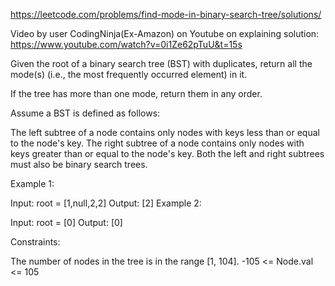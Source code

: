 https://leetcode.com/problems/find-mode-in-binary-search-tree/solutions/

Video by user CodingNinja(Ex-Amazon) on Youtube on explaining solution: https://www.youtube.com/watch?v=0i1Ze62pTuU&t=15s

Given the root of a binary search tree (BST) with duplicates, return all the mode(s) (i.e., the most frequently occurred element) in it.

If the tree has more than one mode, return them in any order.

Assume a BST is defined as follows:

The left subtree of a node contains only nodes with keys less than or equal to the node's key.
The right subtree of a node contains only nodes with keys greater than or equal to the node's key.
Both the left and right subtrees must also be binary search trees.


Example 1:


Input: root = [1,null,2,2]
Output: [2]
Example 2:

Input: root = [0]
Output: [0]


Constraints:

The number of nodes in the tree is in the range [1, 104].
-105 <= Node.val <= 105